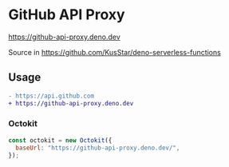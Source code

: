 # GitHub API Proxy

<https://github-api-proxy.deno.dev>

Source in <https://github.com/KusStar/deno-serverless-functions>

## Usage

```diff
- https://api.github.com
+ https://github-api-proxy.deno.dev
```

### Octokit

```js
const octokit = new Octokit({
  baseUrl: "https://github-api-proxy.deno.dev/",
});
```
